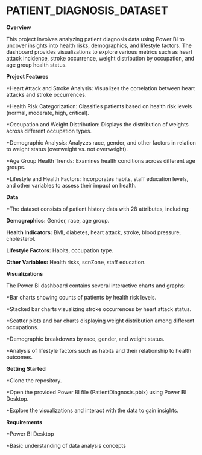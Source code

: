 # PATIENT_DIAGNOSIS_DATASET
**Overview**


This project involves analyzing patient diagnosis data using Power BI to uncover insights into health risks, demographics, and lifestyle factors. The dashboard provides visualizations to explore various metrics such as heart attack incidence, stroke occurrence, weight distribution by occupation, and age group health status.

**Project Features**


*Heart Attack and Stroke Analysis: Visualizes the correlation between heart attacks and stroke occurrences.

*Health Risk Categorization: Classifies patients based on health risk levels (normal, moderate, high, critical).

*Occupation and Weight Distribution: Displays the distribution of weights across different occupation types.

*Demographic Analysis: Analyzes race, gender, and other factors in relation to weight status (overweight vs. not overweight).

*Age Group Health Trends: Examines health conditions across different age groups.

*Lifestyle and Health Factors: Incorporates habits, staff education levels, and other variables to assess their impact on health.



**Data**

*The dataset consists of patient history data with 28 attributes, including:

**Demographics:** Gender, race, age group.


**Health Indicators:** BMI, diabetes, heart attack, stroke, blood pressure, cholesterol.


**Lifestyle Factors:** Habits, occupation type.


**Other Variables:** Health risks, scnZone, staff education.



**Visualizations**

The Power BI dashboard contains several interactive charts and graphs:

*Bar charts showing counts of patients by health risk levels.

*Stacked bar charts visualizing stroke occurrences by heart attack status.

*Scatter plots and bar charts displaying weight distribution among different occupations.

*Demographic breakdowns by race, gender, and weight status.

*Analysis of lifestyle factors such as habits and their relationship to health outcomes.



**Getting Started**

*Clone the repository.

*Open the provided Power BI file (PatientDiagnosis.pbix) using Power BI Desktop.

*Explore the visualizations and interact with the data to gain insights.


**Requirements**


*Power BI Desktop

*Basic understanding of data analysis concepts


